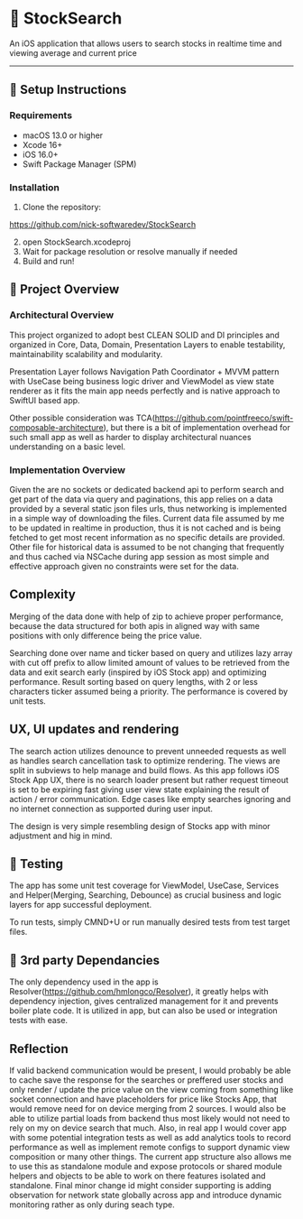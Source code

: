 # 📱 StockSearch

An iOS application that allows users to search stocks in realtime time and viewing average and current price 

---

## 🚀 Setup Instructions

### Requirements
- macOS 13.0 or higher
- Xcode 16+
- iOS 16.0+
- Swift Package Manager (SPM)

### Installation

1. Clone the repository:

https://github.com/nick-softwaredev/StockSearch

2. open StockSearch.xcodeproj
3. Wait for package resolution or resolve manually if needed
4. Build and run! 


## 🚀 Project Overview

### Architectural Overview

This project organized to adopt best CLEAN SOLID and DI principles and organized in Core, Data, Domain, Presentation Layers to enable testability, maintainability scalability and modularity. 

Presentation Layer follows Navigation Path Coordinator + MVVM pattern with UseCase being business logic driver and ViewModel as view state renderer as it fits the main app needs perfectly and is native approach to SwiftUI based app.

Other possible consideration was TCA(https://github.com/pointfreeco/swift-composable-architecture), but there is a bit of implementation overhead for such small app as well as harder to display architectural nuances understanding on a basic level. 

### Implementation Overview 

Given the are no sockets or dedicated backend api to perform search and get part of the data via query and paginations, this app relies on a data provided by a several static json files urls, thus networking is implemented in a simple way of downloading the files. Current data file assumed by me to be updated in realtime in production, thus it is not cached and is being fetched to get most recent information as no specific details are provided. Other file for historical data is assumed to be  not changing that frequently and thus cached via NSCache during app session as most simple and effective approach given no constraints were set for the data. 

## Complexity  

Merging of the data done with help of zip to achieve proper performance, because the data structured for both apis in aligned way with same positions with only difference being the price value. 

Searching done over name and ticker based on query and utilizes lazy array with cut off prefix to allow limited amount of values to be retrieved from the data and exit search early (inspired by iOS Stock app) and optimizing performance. Result sorting based on query lengths, with 2 or less characters ticker assumed being a priority. The performance is covered by unit tests. 


## UX, UI updates and rendering  

The search action utilizes denounce to prevent unneeded requests as well as handles search cancellation task to optimize rendering. The views are split in subviews to help manage and build flows. As this app follows iOS Stock App UX, there is no search loader present but rather request timeout is set to be expiring fast giving user view state explaining the result of action / error communication. Edge cases like empty searches ignoring and no internet connection as supported during user input.

The design is very simple resembling design of Stocks app with minor adjustment and hig in mind. 

## 🚀 Testing 

The app has some unit test coverage for ViewModel, UseCase, Services and Helper(Merging, Searching, Debounce) as crucial business and logic layers for app successful deployment. 

To run tests, simply CMND+U or run manually desired tests from test target files.

## 🚀 3rd party Dependancies  

The only dependency used in the app is Resolver(https://github.com/hmlongco/Resolver), it greatly helps with dependency injection, gives centralized management for it and prevents boiler plate code. It is utilized in app, but can also be used or integration tests with ease. 

## Reflection 
If valid backend communication would be present, I would probably be able to cache save the response for the searches or preffered user stocks and only render / update the price value on the view coming from something like socket connection and have placeholders for price like Stocks App, that would remove need for on device merging from 2 sources. I would also be able to utilize partial loads from backend thus most likely would not need to rely on my on device search that much. Also, in real app I would cover app with some potential integration tests as well as add analytics tools to record performance as well as implement remote configs to support dynamic view composition or many other things. The current app structure also allows me to use this as standalone module and expose protocols or shared module helpers and objects to be able to work on there features isolated and standalone. Final minor change id might consider supporting is adding observation for network state globally across app and introduce dynamic monitoring rather as only during seach type.
